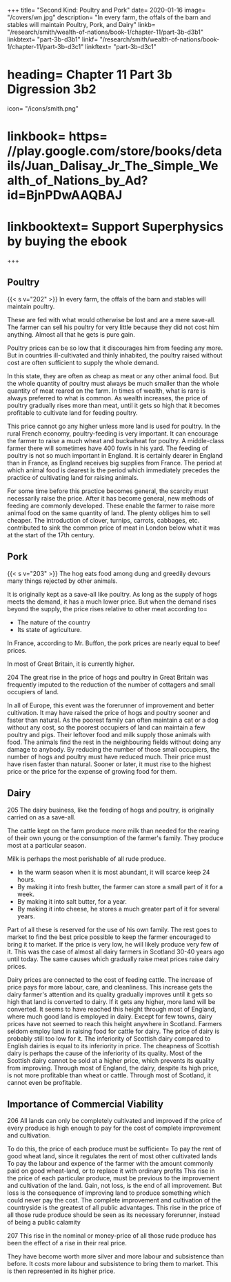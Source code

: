 +++
title=  "Second Kind: Poultry and Pork"
date=  2020-01-16
image=  "/covers/wn.jpg"
description=  "In every farm, the offals of the barn and stables will maintain Poultry, Pork, and Dairy"
linkb=  "/research/smith/wealth-of-nations/book-1/chapter-11/part-3b-d3b1"
linkbtext=  "part-3b-d3b1"
linkf=  "/research/smith/wealth-of-nations/book-1/chapter-11/part-3b-d3c1"
linkftext=  "part-3b-d3c1"
# heading=  Chapter 11 Part 3b Digression 3b2
icon=  "/icons/smith.png"
# linkbook=  https= //play.google.com/store/books/details/Juan_Dalisay_Jr_The_Simple_Wealth_of_Nations_by_Ad?id=BjnPDwAAQBAJ
# linkbooktext=  Support Superphysics by buying the ebook
+++

## Poultry

{{< s v="202" >}} In every farm, the offals of the barn and stables will maintain poultry.

These are fed with what would otherwise be lost and are a mere save-all.
The farmer can sell his poultry for very little because they did not cost him anything.
Almost all that he gets is pure gain.

Poultry prices can be so low that it discourages him from feeding any more.
But in countries ill-cultivated and thinly inhabited, the poultry raised without cost are often sufficient to supply the whole demand.

In this state, they are often as cheap as meat or any other animal food.
But the whole quantity of poultry must always be much smaller than the whole quantity of meat reared on the farm.
In times of wealth, what is rare is always preferred to what is common.
As wealth increases, the price of poultry gradually rises more than meat, until it gets so high that it becomes profitable to cultivate land for feeding poultry.

This price cannot go any higher unless more land is used for poultry.
In the rural French economy, poultry-feeding is very important.
It can encourage the farmer to raise a much wheat and buckwheat for poultry.
A middle-class farmer there will sometimes have 400 fowls in his yard.
The feeding of poultry is not so much important in England.
It is certainly dearer in England than in France, as England receives big supplies from France.
The period at which animal food is dearest is the period which immediately precedes the practice of cultivating land for raising animals.

For some time before this practice becomes general, the scarcity must necessarily raise the price.
After it has become general, new methods of feeding are commonly developed.
These enable the farmer to raise more animal food on the same quantity of land.
The plenty obliges him to sell cheaper.
The introduction of clover, turnips, carrots, cabbages, etc. contributed to sink the common price of meat in London below what it was at the start of the 17th century.


## Pork

{{< s v="203" >}} The hog eats food among dung and greedily devours many things rejected by other animals.

It is originally kept as a save-all like poultry.
As long as the supply of hogs meets the demand, it has a much lower price.
But when the demand rises beyond the supply, the price rises relative to other meat according to= 
- The nature of the country
- Its state of agriculture.

In France, according to Mr. Buffon, the pork prices are nearly equal to beef prices.

In most of Great Britain, it is currently higher.

204 The great rise in the price of hogs and poultry in Great Britain was frequently imputed to the reduction of the number of cottagers and small occupiers of land.

In all of Europe, this event was the forerunner of improvement and better cultivation.
It may have raised the price of hogs and poultry sooner and faster than natural.
As the poorest family can often maintain a cat or a dog without any cost, so the poorest occupiers of land can maintain a few poultry and pigs.
Their leftover food and milk supply those animals with food.
The animals find the rest in the neighbouring fields without doing any damage to anybody.
By reducing the number of those small occupiers, the number of hogs and poultry must have reduced much.
Their price must have risen faster than natural.
Sooner or later, it must rise to the highest price or the price for the expense of growing food for them.


## Dairy 

205 The dairy business, like the feeding of hogs and poultry, is originally carried on as a save-all.

The cattle kept on the farm produce more milk than needed for the rearing of their own young or the consumption of the farmer's family.
They produce most at a particular season.

Milk is perhaps the most perishable of all rude produce.
- In the warm season when it is most abundant, it will scarce keep 24 hours.
- By making it into fresh butter, the farmer can store a small part of it for a week.
- By making it into salt butter, for a year.
- By making it into cheese, he stores a much greater part of it for several years.

Part of all these is reserved for the use of his own family.
The rest goes to market to find the best price possible to keep the farmer encouraged to bring it to market.
If the price is very low, he will likely produce very few of it.
This was the case of almost all dairy farmers in Scotland 30-40 years ago until today.
The same causes which gradually raise meat prices raise dairy prices.

Dairy prices are connected to the cost of feeding cattle.
The increase of price pays for more labour, care, and cleanliness.
This increase gets the dairy farmer's attention and its quality gradually improves until it gets so high that land is converted to dairy.
If it gets any higher, more land will be converted.
It seems to have reached this height through most of England, where much good land is employed in dairy.
Except for few towns, dairy prices have not seemed to reach this height anywhere in Scotland.
Farmers seldom employ land in raising food for cattle for dairy.
The price of dairy is probably still too low for it.
The inferiority of Scottish dairy compared to English dairies is equal to its inferiority in price.
The cheapness of Scottish dairy is perhaps the cause of the inferiority of its quality.
Most of the Scottish dairy cannot be sold at a higher price, which prevents its quality from improving.
Through most of England, the dairy, despite its high price, is not more profitable than wheat or cattle.
Through most of Scotland, it cannot even be profitable.


## Importance of Commercial Viability

206 All lands can only be completely cultivated and improved if the price of every produce is high enough to pay for the cost of complete improvement and cultivation.

To do this, the price of each produce must be sufficient= 
To pay the rent of good wheat land, since it regulates the rent of most other cultivated lands
To pay the labour and expence of the farmer with the amount commonly paid on good wheat-land, or to replace it with ordinary profits
This rise in the price of each particular produce, must be previous to the improvement and cultivation of the land.
Gain, not loss, is the end of all improvement.
But loss is the consequence of improving land to produce something which could never pay the cost.
The complete improvement and cultivation of the countryside is the greatest of all public advantages.
This rise in the price of all those rude produce should be seen as its necessary forerunner, instead of being a public calamity

207 This rise in the nominal or money-price of all those rude produce has been the effect of a rise in their real price.

They have become worth more silver and more labour and subsistence than before.
It costs more labour and subsistence to bring them to market.
This is then represented in its higher price.


